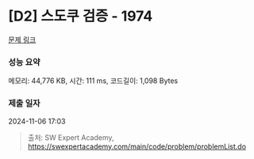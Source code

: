 # [D2] 스도쿠 검증 - 1974 

[문제 링크](https://swexpertacademy.com/main/code/problem/problemDetail.do?contestProbId=AV5Psz16AYEDFAUq) 

### 성능 요약

메모리: 44,776 KB, 시간: 111 ms, 코드길이: 1,098 Bytes

### 제출 일자

2024-11-06 17:03



> 출처: SW Expert Academy, https://swexpertacademy.com/main/code/problem/problemList.do